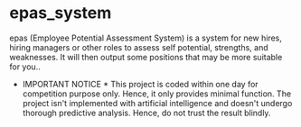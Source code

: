 # epas_system
epas (Employee Potential Assessment System) is a system for new hires, hiring managers or other roles to assess self potential, strengths, and weaknesses. It will then output some positions that may be more suitable for you..

* IMPORTANT NOTICE *
This project is coded within one day for competition purpose only. Hence, it only provides minimal function. The project isn't implemented with artificial intelligence and doesn't undergo thorough predictive analysis. Hence, do not trust the result blindly.
